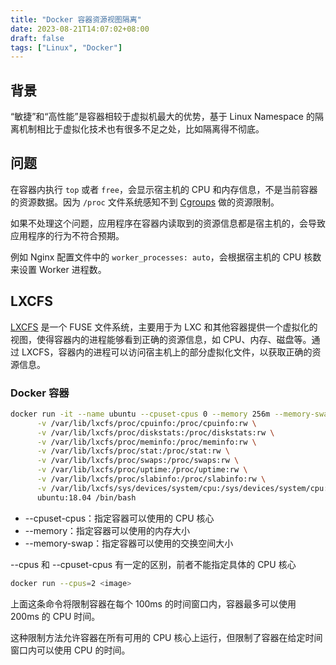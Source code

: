 ```yaml
---
title: "Docker 容器资源视图隔离"
date: 2023-08-21T14:07:02+08:00
draft: false
tags: ["Linux", "Docker"]
---
```

## 背景
“敏捷”和“高性能”是容器相较于虚拟机最大的优势，基于 Linux Namespace 的隔离机制相比于虚拟化技术也有很多不足之处，比如隔离得不彻底。

## 问题
在容器内执行 `top` 或者 `free`，会显示宿主机的 CPU 和内存信息，不是当前容器的资源数据。因为 `/proc` 文件系统感知不到 [Cgroups](/posts/cgroups) 做的资源限制。

如果不处理这个问题，应用程序在容器内读取到的资源信息都是宿主机的，会导致应用程序的行为不符合预期。

例如 Nginx 配置文件中的 `worker_processes: auto`，会根据宿主机的 CPU 核数来设置 Worker 进程数。

## LXCFS
[LXCFS](https://github.com/lxc/lxcfs) 是一个 FUSE 文件系统，主要用于为 LXC 和其他容器提供一个虚拟化的视图，使得容器内的进程能够看到正确的资源信息，如 CPU、内存、磁盘等。通过 LXCFS，容器内的进程可以访问宿主机上的部分虚拟化文件，以获取正确的资源信息。

### Docker 容器
```bash
docker run -it --name ubuntu --cpuset-cpus 0 --memory 256m --memory-swap 256m \
      -v /var/lib/lxcfs/proc/cpuinfo:/proc/cpuinfo:rw \
      -v /var/lib/lxcfs/proc/diskstats:/proc/diskstats:rw \
      -v /var/lib/lxcfs/proc/meminfo:/proc/meminfo:rw \
      -v /var/lib/lxcfs/proc/stat:/proc/stat:rw \
      -v /var/lib/lxcfs/proc/swaps:/proc/swaps:rw \
      -v /var/lib/lxcfs/proc/uptime:/proc/uptime:rw \
      -v /var/lib/lxcfs/proc/slabinfo:/proc/slabinfo:rw \
      -v /var/lib/lxcfs/sys/devices/system/cpu:/sys/devices/system/cpu:rw \
      ubuntu:18.04 /bin/bash
```
- --cpuset-cpus：指定容器可以使用的 CPU 核心
- --memory：指定容器可以使用的内存大小
- --memory-swap：指定容器可以使用的交换空间大小

--cpus 和 --cpuset-cpus 有一定的区别，前者不能指定具体的 CPU 核心
```bash
docker run --cpus=2 <image>
```
上面这条命令将限制容器在每个 100ms 的时间窗口内，容器最多可以使用 200ms 的 CPU 时间。

这种限制方法允许容器在所有可用的 CPU 核心上运行，但限制了容器在给定时间窗口内可以使用 CPU 的时间。
